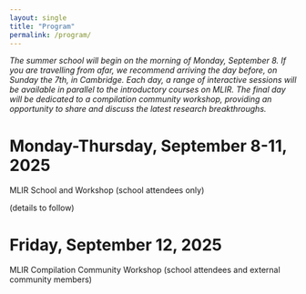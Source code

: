 ```yaml
---
layout: single
title: "Program"
permalink: /program/
---
```


*The summer school will begin on the morning of Monday, September 8. If you are
travelling from afar, we recommend arriving the day before, on Sunday the 7th,
in Cambridge. Each day, a range of interactive sessions will be available in
parallel to the introductory courses on MLIR. The final day will be dedicated
to a compilation community workshop, providing an opportunity to share and
discuss the latest research breakthroughs.*

# Monday-Thursday, September 8-11, 2025

MLIR School and Workshop (school attendees only)

(details to follow)

# Friday, September 12, 2025

MLIR Compilation Community Workshop (school attendees and external community members)
